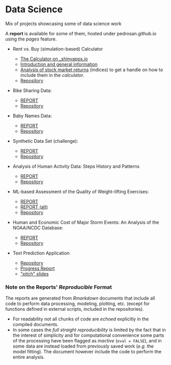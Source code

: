 # Data Science 

Mix of projects showcasing some of data science work

A __report__ is available for some of them, hosted under pedrosan.github.io using the _pages_ feature.

* Rent vs. Buy (simulation-based) Calculator
  * [The Calculator on _shinyapps.io](https://pedrosan.shinyapps.io/AdvBvsR/)
  * [Introduction and general information](http://pedrosan.github.io/DataScience/Rent_vs_Buy/intro.html)
  * [Analysis of stock market returns](http://pedrosan.github.io/DataScience/Rent_vs_Buy/returns.html) 
    (indices) to get a handle on how to include them in the _calculator_.
  * [Repository](https://github.com/pedrosan/DataScienceExamples/tree/master/Rent_vs_Buy)

* Bike Sharing Data: 
  * [REPORT](http://pedrosan.github.io/DataScienceExamples/Bike_Sharing/)
  * [Repository](https://github.com/pedrosan/DataScienceExamples/tree/master/Bike_Sharing)

* Baby Names Data:
  * [REPORT](http://pedrosan.github.io/DataScienceExamples/Baby_Names/)
  * [Repository](https://github.com/pedrosan/DataScienceExamples/tree/master/Baby_Names)

* Synthetic Data Set (challenge):
  * [REPORT](http://pedrosan.github.io/DataScienceExamples/Synthetic_Data/)
  * [Repository](https://github.com/pedrosan/DataScienceExamples/tree/master/Synthetic_Data)

* Analysis of Human Activity Data: Steps History and Patterns
  * [REPORT](http://pedrosan.github.io/DataScienceExamples/Human_Activity_1/)
  * [Repository](https://github.com/pedrosan/DataScienceExamples/tree/master/Human_Activity_1)

* ML-based Assessment of the Quality of Weight-lifting Exercises:
  * [REPORT](http://pedrosan.github.io/DataScienceExamples/Weight_Lifting/)
  * [REPORT (alt)](http://pedrosan.github.io/DataScience/Weight_Lifting/)
  * [Repository](https://github.com/pedrosan/DataScienceExamples/tree/master/Weight_Lifting)

* Human and Economic Cost of Major Storm Events: An Analysis of the NOAA/NCDC Database:
  * [REPORT](http://pedrosan.github.io/DataScienceExamples/Impact_of_Major_Storm_Events/)
  * [Repository](https://github.com/pedrosan/DataScienceExamples/tree/master/Impact_of_Major_Storm_Events)

* Text Prediction Application
  * [Repository](https://github.com/pedrosan/DataScienceExamples/tree/master/Text_Prediction)
  * [Progress Report](http://pedrosan.github.io/DataScienceExamples/Text_Prediction/MilestoneReport/)
  * ["pitch" slides](http://pedrosan.github.io/DataScienceExamples/Text_Prediction/Application/Slides/)
  

### Note on the Reports' _Reproducible_ Format

The reports are generated from _Rmarkdown_ documents that include all code to perform
data processing, modeling, plotting, etc. (except for functions defined in external scripts, 
included in the repositories).

* For readability not all chunks of code are _echoed_ explicitly in the compiled documents.
* In some cases the _full straight reproducibility_ is limited by the fact that in the interest of simplicity
and for computational convenience some parts of the processing have been flagged as _inactive_ 
(`eval = FALSE`), and in some data are instead loaded from previously saved work (_e.g._ the model fitting). 
The document however include the code to perform the entire analysis.



